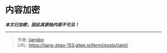 # 内容加密

***本文已加密，因此其原始内容不可见！***

---

> 作者: [jiangbo](https://gitee.com/jiang-zhao-153)  
> URL: https://jiang-zhao-153.gitee.io/fermi/posts/jiami/  

